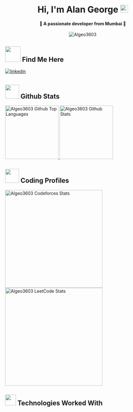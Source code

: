 <!--
**Algeo3603/Algeo3603** is a ✨ _special_ ✨ repository because its `README.md` (this file) appears on your GitHub profile.
-->
<h1 align="center">Hi, I'm Alan George <img src = "https://raw.githubusercontent.com/MartinHeinz/MartinHeinz/master/wave.gif" width="25"></h1>
<h4 align="center">👾 A passionate developer from Mumbai 👾</h4>

<p align="center"> <img src="https://komarev.com/ghpvc/?username=Algeo3603&label=Profile%20views&color=008080&style=for-the-badge&logo=eye" alt="Algeo3603"/> </p>

## <img src = "https://raw.githubusercontent.com/ShahriarShafin/ShahriarShafin/main/Assets/handshake.gif" width = "50"> Find Me Here 
<a href="https://www.linkedin.com/in/alangeorge3603/" target="_blank">
<img src=https://img.shields.io/badge/linkedin-%231E77B5.svg?&style=for-the-badge&logo=linkedin&logoColor=white alt=linkedin style="margin-bottom: 5px;" />
</a>

## <img src = "https://media.giphy.com/media/THXLeSZQK9yOVNa1Iy/giphy.gif" width = "45"> Github Stats
<span>
<a href="https://github.com/Algeo3603">
<img height="173" src="https://github-readme-stats-redheadphone.vercel.app/api/top-langs/?username=Algeo3603&layout=compact&langs_count=6&theme=github_dark&border_color=404040" alt="Algeo3603 Github Top Languages" />
<img height="173" src="https://github-readme-stats-redheadphone.vercel.app/api?username=Algeo3603&show_icons=true&count_private=true&theme=github_dark&border_color=404040" alt="Algeo3603 Github Stats" />
</a>
</span>


## <img src = "https://media.giphy.com/media/v1.Y2lkPTc5MGI3NjExeTNlNDJsY3VlMzN4cmN5ZjVrMzZ2aGZucWNhMWszN3k0Y3JqZDdvdCZlcD12MV9naWZzX3NlYXJjaCZjdD1n/YnkMcHgNIMW4Yfmjxr/giphy.gif" width = "45"> Coding Profiles
<span>
<a href="https://codeforces.com/profile/Algeo3603">
<img height="316" src="https://codeforces-readme-stats.vercel.app/api/card?username=Algeo3603&theme=github_dark&force_username=true&border_color=404040" alt="Algeo3603 Codeforces Stats"/>
</a>
<a href="https://leetcode.com/u/Algeo3603/">
<img height="316" src="https://leetcard.jacoblin.cool/Algeo3603?theme=dark&font=Ubuntu&cache=14400&ext=contest" alt="Algeo3603 LeetCode Stats"/>
</a>
</span>

## <img src = "https://media2.giphy.com/media/QssGEmpkyEOhBCb7e1/giphy.gif?cid=ecf05e47a0n3gi1bfqntqmob8g9aid1oyj2wr3ds3mg700bl&rid=giphy.gif" width = "35"> Technologies Worked With
